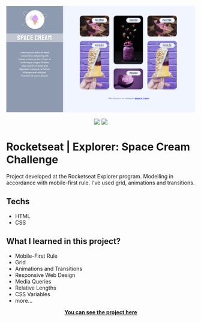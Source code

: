 <p align="center">
  <picture>
    <img src="https://raw.githubusercontent.com/fabioszam/MyFiles/master/space001.png">
  <picture/>
</p>

<div align="center" dir="auto">
  <picture>
    <img
      src="https://img.shields.io/badge/HTML5-E34F26?style=for-the-badge&logo=html5&logoColor=white"
      style="max-width: 100%"
    />
  </picture>
  <picture>
    <img
      src="https://img.shields.io/badge/CSS3-1572B6?style=for-the-badge&logo=css3&logoColor=white"
      style="max-width: 100%"
    />
  </picture>
</div>


<h1>Rocketseat | Explorer: Space Cream Challenge</h1>


Project developed at the Rocketseat Explorer program.
Modelling in accordance with mobile-first rule.
I've used grid, animations and transitions.

## Techs

- HTML
- CSS

## What I learned in this project? 

- Mobile-First Rule
- Grid
- Animations and Transitions
- Responsive Web Design
- Media Queries
- Relative Lengths
- CSS Variables
- more...

<p align="center">
  <a
    href="https://fabioszam.github.io/rocketseat-explorer-spacecream/"
    target="_blank"
  >
    <strong>You can see the project here</strong>
  </a>
</p>

